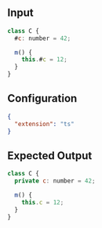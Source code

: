 
## Input
```javascript input
class C {
  #c: number = 42;

  m() {
    this.#c = 12;
  }
}
```

## Configuration
```json configuration
{
  "extension": "ts"
}
```

## Expected Output
```javascript expected output
class C {
  private c: number = 42;

  m() {
    this.c = 12;
  }
}
```
